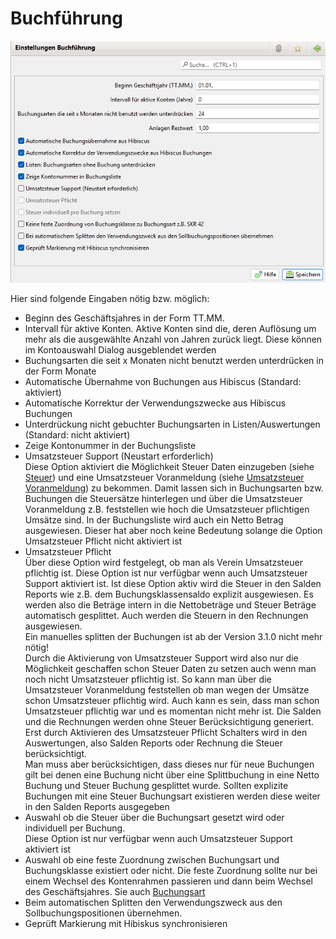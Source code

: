 # Buchführung

![](../../../../v3.1.x/administration/einstellungen/img/Buchfuehrung.png)

Hier sind folgende Eingaben nötig bzw. möglich:

* Beginn des Geschäftsjahres in der Form TT.MM.
* Intervall für aktive Konten. Aktive Konten sind die, deren Auflösung um mehr als die ausgewählte Anzahl von Jahren zurück liegt. Diese können im Kontoauswahl Dialog ausgeblendet werden
* Buchungsarten die seit x Monaten nicht benutzt werden unterdrücken in der Form Monate
* Automatische Übernahme von Buchungen aus Hibiscus (Standard: aktiviert)
* Automatische Korrektur der Verwendungszwecke aus Hibiscus Buchungen
* Unterdrückung nicht gebuchter Buchungsarten in Listen/Auswertungen (Standard: nicht aktiviert)
* Zeige Kontonummer in der Buchungsliste
* Umsatzsteuer Support (Neustart erforderlich)\
  Diese Option aktiviert die Möglichkeit Steuer Daten einzugeben (siehe [Steuer](../admbuchf/steuer.md)) und eine Umsatzsteuer Voranmeldung (siehe [Umsatzsteuer Voranmeldung](../../buchf/umsatzsteuersaldo.md)) zu bekommen. Damit lassen sich in Buchungsarten bzw. Buchungen die Steuersätze hinterlegen und über die Umsatzsteuer Voranmeldung z.B. feststellen wie hoch die Umsatzsteuer pflichtigen Umsätze sind. In der Buchungsliste wird auch ein Netto Betrag ausgewiesen. Dieser hat aber noch keine Bedeutung solange die Option Umsatzsteuer Pflicht nicht aktiviert ist
* Umsatzsteuer Pflicht\
  Über diese Option wird festgelegt, ob man als Verein Umsatzsteuer pflichtig ist. Diese Option ist nur verfügbar wenn auch Umsatzsteuer Support aktiviert ist. Ist diese Option aktiv wird die Steuer in den Salden Reports wie z.B. dem Buchungsklassensaldo explizit ausgewiesen. Es werden also die Beträge intern in die Nettobeträge und Steuer Beträge automatisch gesplittet. Auch werden die Steuern in den Rechnungen ausgewiesen.\
  Ein manuelles splitten der Buchungen ist ab der Version 3.1.0 nicht mehr nötig!\
  Durch die Aktivierung von Umsatzsteuer Support wird also nur die Möglichkeit geschaffen schon Steuer Daten zu setzen auch wenn man noch nicht Umsatzsteuer pflichtig ist. So kann man über die Umsatzsteuer Voranmeldung feststellen ob man wegen der Umsätze schon Umsatzsteuer pflichtig wird. Auch kann es sein, dass man schon Umsatzsteuer pflichtig war und es momentan nicht mehr ist. Die Salden und die Rechnungen werden ohne Steuer Berücksichtigung generiert.\
  Erst durch Aktivieren des Umsatzsteuer Pflicht Schalters wird in den Auswertungen, also Salden Reports oder Rechnung die Steuer berücksichtigt.\
  Man muss aber berücksichtigen, dass dieses nur für neue Buchungen gilt bei denen eine Buchung nicht über eine Splittbuchung in eine Netto Buchung und Steuer Buchung gesplittet wurde. Sollten explizite Buchungen mit eine Steuer Buchungsart existieren werden diese weiter in den Salden Reports ausgegeben
* Auswahl ob die Steuer über die Buchungsart gesetzt wird oder individuell per Buchung.\
  Diese Option ist nur verfügbar wenn auch Umsatzsteuer Support aktiviert ist
* Auswahl ob eine feste Zuordnung zwischen Buchungsart und Buchungsklasse existiert oder nicht. Die feste Zuordnung sollte nur bei einem Wechsel des Kontenrahmen passieren und dann beim Wechsel des Geschäftsjahres. Sie auch [Buchungsart](../admbuchf/buchungsart.md)
* Beim automatischen Splitten den Verwendungszweck aus den Sollbuchungspositionen übernehmen.
* Geprüft Markierung mit Hibiskus synchronisieren
